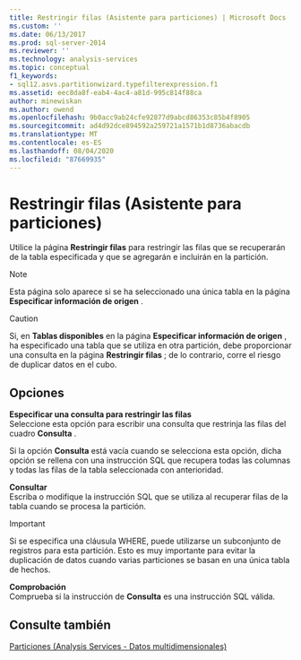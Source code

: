 ```yaml
---
title: Restringir filas (Asistente para particiones) | Microsoft Docs
ms.custom: ''
ms.date: 06/13/2017
ms.prod: sql-server-2014
ms.reviewer: ''
ms.technology: analysis-services
ms.topic: conceptual
f1_keywords:
- sql12.asvs.partitionwizard.typefilterexpression.f1
ms.assetid: eec8da8f-eab4-4ac4-a81d-995c814f88ca
author: minewiskan
ms.author: owend
ms.openlocfilehash: 9b0acc9ab24cfe92877d9abcd86353c85b4f8905
ms.sourcegitcommit: ad4d92dce894592a259721a1571b1d8736abacdb
ms.translationtype: MT
ms.contentlocale: es-ES
ms.lasthandoff: 08/04/2020
ms.locfileid: "87669935"
---
```

# <a name="restrict-rows-partition-wizard"></a>Restringir filas (Asistente para particiones)
  Utilice la página **Restringir filas** para restringir las filas que se recuperarán de la tabla especificada y que se agregarán e incluirán en la partición.  
  
> [!NOTE]  
>   Esta página solo aparece si se ha seleccionado una única tabla en la página **Especificar información de origen** .  
  
> [!CAUTION]  
>   Si, en **Tablas disponibles** en la página **Especificar información de origen** , ha especificado una tabla que se utiliza en otra partición, debe proporcionar una consulta en la página **Restringir filas** ; de lo contrario, corre el riesgo de duplicar datos en el cubo.  
  
## <a name="options"></a>Opciones  
 **Especificar una consulta para restringir las filas**  
 Seleccione esta opción para escribir una consulta que restrinja las filas del cuadro **Consulta** .  
  
 Si la opción **Consulta** está vacía cuando se selecciona esta opción, dicha opción se rellena con una instrucción SQL que recupera todas las columnas y todas las filas de la tabla seleccionada con anterioridad.  
  
 **Consultar**  
 Escriba o modifique la instrucción SQL que se utiliza al recuperar filas de la tabla cuando se procesa la partición.  
  
> [!IMPORTANT]  
>  Si se especifica una cláusula WHERE, puede utilizarse un subconjunto de registros para esta partición. Esto es muy importante para evitar la duplicación de datos cuando varias particiones se basan en una única tabla de hechos.  
  
 **Comprobación**  
 Comprueba si la instrucción de **Consulta** es una instrucción SQL válida.  
  
## <a name="see-also"></a>Consulte también  
 [Particiones &#40;Analysis Services - Datos multidimensionales&#41;](multidimensional-models-olap-logical-cube-objects/partitions-analysis-services-multidimensional-data.md)  
  
  
